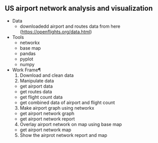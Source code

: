 ## US airport network analysis and visualization

- Data
  - downloadedd airport and routes data from here (https://openflights.org/data.html)
- Tools
  - networkx
  - base map
  - pandas
  - pyplot
  - numpy
- Work Frame¶
  1. Download and clean data
  2. Manipulate data
    - get airport data
    - get routes data
    - get flight count data
    - get combined data of airport and flight count
  3. Make airport graph using networkx
    - get airport network graph
    - get airport network report
  4. Overlay airport network on map using base map
    - get airport network map
  5. Show the airprot network report and map
